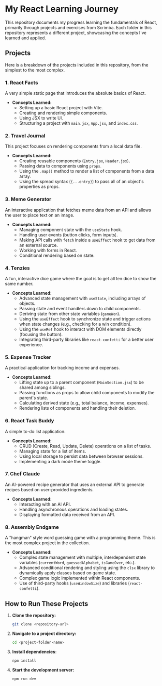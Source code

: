 # My React Learning Journey

This repository documents my progress learning the fundamentals of React, primarily through projects and exercises from Scrimba. Each folder in this repository represents a different project, showcasing the concepts I've learned and applied.

## Projects

Here is a breakdown of the projects included in this repository, from the simplest to the most complex.

### 1. React Facts

A very simple static page that introduces the absolute basics of React.

*   **Concepts Learned:**
    *   Setting up a basic React project with Vite.
    *   Creating and rendering simple components.
    *   Using JSX to write UI.
    *   Structuring a project with `main.jsx`, `App.jsx`, and `index.css`.

### 2. Travel Journal

This project focuses on rendering components from a local data file.

*   **Concepts Learned:**
    *   Creating reusable components (`Entry.jsx`, `Header.jsx`).
    *   Passing data to components using `props`.
    *   Using the `.map()` method to render a list of components from a data array.
    *   Using the spread syntax (`{...entry}`) to pass all of an object's properties as props.

### 3. Meme Generator

An interactive application that fetches meme data from an API and allows the user to place text on an image.

*   **Concepts Learned:**
    *   Managing component state with the `useState` hook.
    *   Handling user events (button clicks, form inputs).
    *   Making API calls with `fetch` inside a `useEffect` hook to get data from an external source.
    *   Working with forms in React.
    *   Conditional rendering based on state.

### 4. Tenzies

A fun, interactive dice game where the goal is to get all ten dice to show the same number.

*   **Concepts Learned:**
    *   Advanced state management with `useState`, including arrays of objects.
    *   Passing state and event handlers down to child components.
    *   Deriving state from other state variables (`gameWon`).
    *   Using the `useEffect` hook to synchronize state and trigger actions when state changes (e.g., checking for a win condition).
    *   Using the `useRef` hook to interact with DOM elements directly (focusing the button).
    *   Integrating third-party libraries like `react-confetti` for a better user experience.

### 5. Expense Tracker

A practical application for tracking income and expenses.

*   **Concepts Learned:**
    *   Lifting state up to a parent component (`MainSection.jsx`) to be shared among siblings.
    *   Passing functions as props to allow child components to modify the parent's state.
    *   Calculating derived state (e.g., total balance, income, expenses).
    *   Rendering lists of components and handling their deletion.

### 6. React Task Buddy

A simple to-do list application.

*   **Concepts Learned:**
    *   CRUD (Create, Read, Update, Delete) operations on a list of tasks.
    *   Managing state for a list of items.
    *   Using local storage to persist data between browser sessions.
    *   Implementing a dark mode theme toggle.

### 7. Chef Claude

An AI-powered recipe generator that uses an external API to generate recipes based on user-provided ingredients.

*   **Concepts Learned:**
    *   Interacting with an AI API.
    *   Handling asynchronous operations and loading states.
    *   Displaying formatted data received from an API.

### 8. Assembly Endgame

A "hangman" style word guessing game with a programming theme. This is the most complex project in the collection.

*   **Concepts Learned:**
    *   Complex state management with multiple, interdependent state variables (`currentWord`, `guessedAlphabet`, `isGameOver`, etc.).
    *   Advanced conditional rendering and styling using the `clsx` library to dynamically apply classes based on game state.
    *   Complex game logic implemented within React components.
    *   Use of third-party hooks (`useWindowSize`) and libraries (`react-confetti`).

## How to Run These Projects

1.  **Clone the repository:**
    ```bash
    git clone <repository-url>
    ```
2.  **Navigate to a project directory:**
    ```bash
    cd <project-folder-name>
    ```
3.  **Install dependencies:**
    ```bash
    npm install
    ```
4.  **Start the development server:**
    ```bash
    npm run dev
    ```